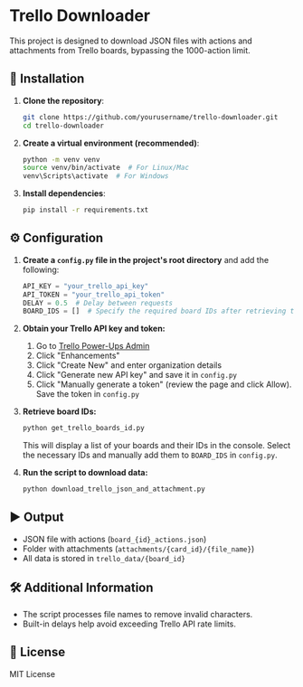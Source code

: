 # Trello Downloader

This project is designed to download JSON files with actions and attachments from Trello boards, bypassing the 1000-action limit.

## 🔧 Installation

1. **Clone the repository**:
   ```bash
   git clone https://github.com/yourusername/trello-downloader.git
   cd trello-downloader
   ```

2. **Create a virtual environment (recommended)**:
   ```bash
   python -m venv venv
   source venv/bin/activate  # For Linux/Mac
   venv\Scripts\activate  # For Windows
   ```

3. **Install dependencies**:
   ```bash
   pip install -r requirements.txt
   ```

## ⚙️ Configuration

1. **Create a `config.py` file in the project's root directory** and add the following:
   ```python
   API_KEY = "your_trello_api_key"
   API_TOKEN = "your_trello_api_token"
   DELAY = 0.5  # Delay between requests
   BOARD_IDS = []  # Specify the required board IDs after retrieving them
   ```

2. **Obtain your Trello API key and token:**
   1. Go to [Trello Power-Ups Admin](https://trello.com/power-ups/admin)
   2. Click "Enhancements"
   3. Click "Create New" and enter organization details
   4. Click "Generate new API key" and save it in `config.py`
   5. Click "Manually generate a token" (review the page and click Allow). Save the token in `config.py`

3. **Retrieve board IDs:**
   ```bash
   python get_trello_boards_id.py
   ```
   This will display a list of your boards and their IDs in the console. Select the necessary IDs and manually add them to `BOARD_IDS` in `config.py`.

4. **Run the script to download data:**
   ```bash
   python download_trello_json_and_attachment.py
   ```

## ▶️ Output
   - JSON file with actions (`board_{id}_actions.json`)
   - Folder with attachments (`attachments/{card_id}/{file_name}`)
   - All data is stored in `trello_data/{board_id}`

## 🛠 Additional Information
- The script processes file names to remove invalid characters.
- Built-in delays help avoid exceeding Trello API rate limits.

## 📜 License
MIT License


